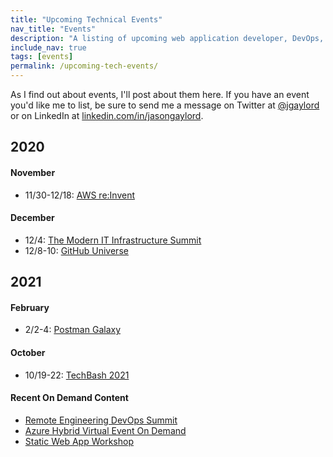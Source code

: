 ```yaml
---
title: "Upcoming Technical Events"
nav_title: "Events"
description: "A listing of upcoming web application developer, DevOps, and other technical events."
include_nav: true
tags: [events]
permalink: /upcoming-tech-events/
---
```


As I find out about events, I'll post about them here. If you have an event you'd like me to list, be sure to send me a message on Twitter at [@jgaylord](http://jasong.us/eUDX9v) or on LinkedIn at [linkedin.com/in/jasongaylord](http://jasong.us/linkedin).

## 2020

#### November
- 11/30-12/18: [AWS re:Invent](https://jasong.us/2TWIHSX)

#### December
- 12/4: [The Modern IT Infrastructure Summit](https://jasong.us/2UDkdyB)
- 12/8-10: [GitHub Universe](https://jasong.us/3kou1Yt)

## 2021 

#### February
- 2/2-4: [Postman Galaxy](https://jasong.us/35ynB2F)

#### October
- 10/19-22: [TechBash 2021](https://jasong.us/37lAkGe)

#### Recent On Demand Content
- [Remote Engineering DevOps Summit](https://jasong.us/3bTNI6P)
- [Azure Hybrid Virtual Event On Demand](https://jasong.us/3g9Uhmo)
- [Static Web App Workshop](https://jasong.us/3f7QBkz)